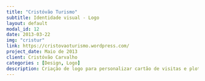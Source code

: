 ```yaml
---
title: "Cristóvão Turismo"
subtitle: Identidade visual - Logo
layout: default
modal_id: 12
date: 2013-03-22
img: "cristur"
link: https://cristovaoturismo.wordpress.com/
project_date: Maio de 2013
client: Cristóvão Carvalho
categories : [Design, Logo]
description: Criação de logo para personalizar cartão de visitas e plotagem de van
---
```

